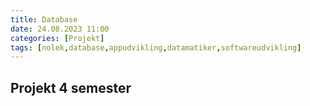 ```yaml
---
title: Database
date: 24.08.2023 11:00
categories: [Projekt]
tags: [nolek,database,appudvikling,datamatiker,softwareudvikling]
---
```


## Projekt 4 semester

